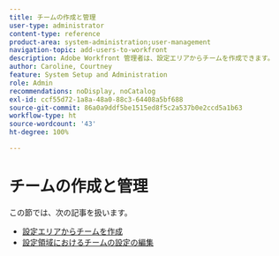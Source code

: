 ```yaml
---
title: チームの作成と管理
user-type: administrator
content-type: reference
product-area: system-administration;user-management
navigation-topic: add-users-to-workfront
description: Adobe Workfront 管理者は、設定エリアからチームを作成できます。
author: Caroline, Courtney
feature: System Setup and Administration
role: Admin
recommendations: noDisplay, noCatalog
exl-id: ccf55d72-1a8a-48a0-88c3-64408a5bf688
source-git-commit: 86a0a9ddf5be1515ed8f5c2a537b0e2ccd5a1b63
workflow-type: ht
source-wordcount: '43'
ht-degree: 100%

---
```


# チームの作成と管理

この節では、次の記事を扱います。

* [設定エリアからチームを作成](../../../administration-and-setup/add-users/create-and-manage-teams/create-a-team-from-setup.md)
* [設定領域におけるチームの設定の編集](../../../administration-and-setup/add-users/create-and-manage-teams/edit-team-settings-from-setup.md)
